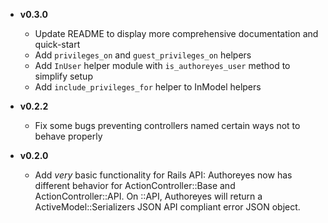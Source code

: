 * __v0.3.0__
  * Update README to display more comprehensive documentation and quick-start
  * Add `privileges_on` and `guest_privileges_on` helpers
  * Add `InUser` helper module with `is_authoreyes_user` method to simplify setup
  * Add `include_privileges_for` helper to InModel helpers

* __v0.2.2__
  * Fix some bugs preventing controllers named certain ways not to behave properly

* __v0.2.0__
  * Add _very_ basic functionality for Rails API: Authoreyes now has different behavior for ActionController::Base and ActionController::API.  On ::API, Authoreyes will return a ActiveModel::Serializers JSON API compliant error JSON object.

